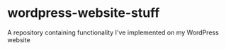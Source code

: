 # wordpress-website-stuff
A repository containing functionality I've implemented on my WordPress website
